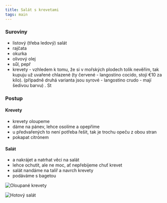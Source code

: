 ```yaml
---
title: Salát s krevetami
tags: main
---
```


### Suroviny
- listový (třeba ledový) salát
- rajčata
- okurka
- olivový olej
- sůl, pepř
- krevety - vzhledem k tomu, že si v mořských plodech tolik nevěřím, tak kupuju už uvařené chlazené (ty červené - langostino cocido, stojí €10 za kilo). (případně druhá varianta jsou syrové - langostino crudo - mají šedivou barvu) . St

### Postup

#### Krevety
- krevety oloupeme
- dáme na pánev, lehce osolíme a opepříme
- u předvařených to není potřeba řešit, tak je trochu opeču z obou stran
- pokapat citrónem

#### Salát
- a nakrájet a natrhat věci na salát
- lehce ochutit, ale ne moc, ať nepřebijeme chuť krevet
- salát nandáme na talíř a navrch krevety
- podáváme s bagetou

![Oloupané krevety](/fotky/salat-s-krevetami-1.jpg)

![Hotový salát](/fotky/salat-s-krevetami-2.jpg)
